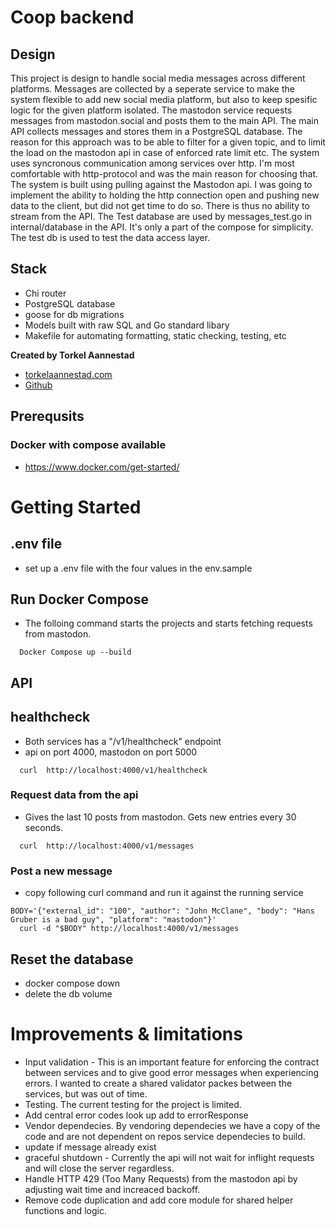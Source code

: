 # Coop backend

## Design

This project is design to handle social media messages across different platforms. Messages are collected by a seperate service to make the system flexible to add new social media platform, but also to keep spesific logic for the given platform isolated. 
The mastodon service requests messages from mastodon.social and posts them to the main API.
The main API collects messages and stores them in a PostgreSQL database. The reason for this approach was to be able to filter for a given topic, and to limit the load on the mastodon api in case of enforced rate limit etc.
The system uses syncronous communication among services over http. I'm most comfortable with http-protocol and was the main reason for choosing that. 
The system is built using pulling against the Mastodon api. I was going to implement the ability to holding the http connection open and pushing new data to the client, but did not get time to do so. There is thus no ability to stream from the API. 
The Test database are used by messages_test.go in internal/database in the API. It's only a part of the compose for simplicity. The test db is used to test the data access layer. 

## Stack
- Chi router
- PostgreSQL database
- goose for db migrations
- Models built with raw SQL and Go standard libary
- Makefile for automating formatting, static checking, testing, etc

<strong>Created by Torkel Aannestad</strong>

- [torkelaannestad.com](https://torkelaannestad.com)
- [Github](https://github.com/Torkel-Aannestad)

## Prerequsits
### Docker with compose available
- https://www.docker.com/get-started/

# Getting Started

## .env file
- set up a .env file with the four values in the env.sample

## Run Docker Compose
- The folloing command starts the projects and starts fetching requests from mastodon.
```shell
  Docker Compose up --build
```

## API
## healthcheck
- Both services has a "/v1/healthcheck" endpoint
- api on port 4000, mastodon on port 5000
```shell
  curl  http://localhost:4000/v1/healthcheck
```

### Request data from the api
- Gives the last 10 posts from mastodon. Gets new entries every 30 seconds. 
```shell
  curl  http://localhost:4000/v1/messages
```

### Post a new message
- copy following curl command and run it against the running service
```shell
BODY='{"external_id": "100", "author": "John McClane", "body": "Hans Gruber is a bad guy", "platform": "mastodon"}'
  curl -d "$BODY" http://localhost:4000/v1/messages
```

## Reset the database
- docker compose down
- delete the db volume

# Improvements & limitations
- Input validation - This is an important feature for enforcing the contract between services and to give good error messages when experiencing errors. I wanted to create a shared validator packes between the services, but was out of time. 
- Testing. The current testing for the project is limited. 
- Add central error codes look up add to errorResponse
- Vendor dependecies. By vendoring dependecies we have a copy of the code and are not dependent on repos service dependecies to build. 
- update if message already exist
- graceful shutdown - Currently the api will not wait for inflight requests and will close the server regardless. 
- Handle HTTP 429 (Too Many Requests) from the mastodon api by adjusting wait time and increaced backoff.
- Remove code duplication and add core module for shared helper functions and logic. 

